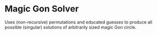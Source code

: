 Magic Gon Solver
================

Uses (non-recursive) permutations and educated guesses to produce all
possible (singular) solutions of arbitrarily sized magic Gon circle.
